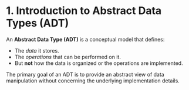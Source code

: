 # **1. Introduction to Abstract Data Types (ADT)**

An **Abstract Data Type (ADT)** is a conceptual model that defines:

* The *data* it stores.
* The *operations* that can be performed on it.
* But **not** how the data is organized or the operations are implemented.

The primary goal of an ADT is to provide an abstract view of data manipulation without concerning the underlying implementation details. 